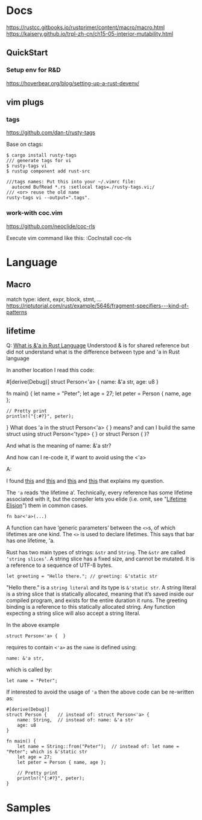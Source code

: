 # Docs

https://rustcc.gitbooks.io/rustprimer/content/macro/macro.html
https://kaisery.github.io/trpl-zh-cn/ch15-05-interior-mutability.html

## QuickStart

### Setup env for R&D

https://hoverbear.org/blog/setting-up-a-rust-devenv/

## vim plugs

### tags
https://github.com/dan-t/rusty-tags

Base on ctags:

    $ cargo install rusty-tags
    /// generate tags for vi
    $ rusty-tags vi
    $ rustup component add rust-src

    ///tags names: Put this into your ~/.vimrc file:
      autocmd BufRead *.rs :setlocal tags=./rusty-tags.vi;/
    /// <or> reuse the old name
    rusty-tags vi --output=".tags".

### work-with coc.vim

https://github.com/neoclide/coc-rls

Execute vim command like this:
:CocInstall coc-rls

# Language

## Macro

match type: ident, expr, block, stmt, ...
https://riptutorial.com/rust/example/5646/fragment-specifiers---kind-of-patterns

## lifetime

Q: [What is &'a in Rust Language](https://stackoverflow.com/questions/47640550/what-is-a-in-rust-language)
Understood & is for shared reference but did not understand what is the difference between type and 'a in Rust language

In another location I read this code:

#[derive(Debug)]
struct Person<'a> {
    name: &'a str,
    age: u8
}

fn main() {
    let name = "Peter";
    let age = 27;
    let peter = Person { name, age };

    // Pretty print
    println!("{:#?}", peter);
}
What does 'a in the struct Person<'a> { } means? and can I build the same struct using struct Person<'type> { } or struct Person<T> { }?

And what is the meaning of name: &'a str?

And how can I re-code it, if want to avoid using the <'a>


A:

I found [this][1] and [this][2] and [this][3] and [this][4] that explains my question.

The `'a` reads ‘the lifetime a’. Technically, every reference has some lifetime associated with it, but the compiler lets you elide (i.e. omit, see "[Lifetime Elision][5]") them in common cases.

    fn bar<'a>(...)

A function can have ‘generic parameters’ between the `<>`s, of which lifetimes are one kind. The `<>` is used to declare lifetimes. This says that bar has one lifetime, 'a.

Rust has two main types of strings: `&str` and `String`. The `&str` are called `‘string slices’`. A string slice has a fixed size, and cannot be mutated. It is a reference to a sequence of UTF-8 bytes.

    let greeting = "Hello there."; // greeting: &'static str

"Hello there." is a `string literal` and its type is `&'static str`. A string literal is a string slice that is statically allocated, meaning that it’s saved inside our compiled program, and exists for the entire duration it runs. The greeting binding is a reference to this statically allocated string. Any function expecting a string slice will also accept a string literal.

In the above example

    struct Person<'a> {  }

requires to contain `<'a>` as the `name` is defined using:

    name: &'a str,

which is called by:

    let name = "Peter";

If interested to avoid the usage of `'a` then the above code can be re-written as:

    #[derive(Debug)]
    struct Person {    // instead of: struct Person<'a> {
        name: String,  // instead of: name: &'a str
        age: u8
    }

    fn main() {
        let name = String::from("Peter");  // instead of: let name = "Peter"; which is &'static str
        let age = 27;
        let peter = Person { name, age };

        // Pretty print
        println!("{:#?}", peter);
    }


  [1]: https://doc.rust-lang.org/book/second-edition/ch10-03-lifetime-syntax.html#lifetime-annotation-syntax
  [2]: https://doc.rust-lang.org/book/second-edition/ch19-02-advanced-lifetimes.html
  [3]: https://doc.rust-lang.org/1.6.0/book/lifetimes.html
  [4]: https://doc.rust-lang.org/1.6.0/book/strings.html
  [5]: https://doc.rust-lang.org/1.6.0/book/lifetimes.html#lifetime-elision

# Samples

